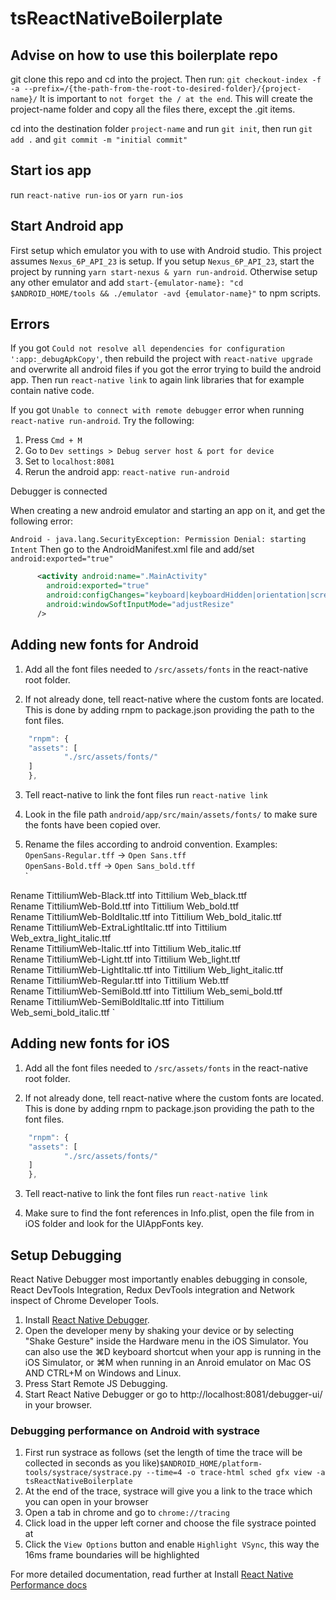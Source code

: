 # tsReactNativeBoilerplate

## Advise on how to use this boilerplate repo
git clone this repo and cd into the project. Then run:
`git checkout-index -f -a --prefix=/{the-path-from-the-root-to-desired-folder}/{project-name}/`
It is important to `not forget the / at the end`.
This will create the project-name folder and copy all the files there, except the .git items.

cd into the destination folder `project-name` and run `git init`, then run
`git add .` and `git commit -m "initial commit"`

## Start ios app
run `react-native run-ios` or `yarn run-ios`

## Start Android app
First setup which emulator you with to use with Android studio. This project assumes `Nexus_6P_API_23` is setup.
If you setup `Nexus_6P_API_23`, start the project by running `yarn start-nexus & yarn run-android`.
Otherwise setup any other emulator and add 
`start-{emulator-name}: "cd $ANDROID_HOME/tools && ./emulator -avd {emulator-name}"` to npm scripts.

## Errors
If you got `Could not resolve all dependencies for configuration ':app:_debugApkCopy'`, then rebuild the project with `react-native upgrade` and overwrite all android files if you got the error trying to build the android app. Then run `react-native link` to again link libraries that for example contain native code.

If you got `Unable to connect with remote debugger` error when running `react-native run-android`. Try the following:
1. Press `Cmd + M`
2. Go to `Dev settings > Debug server host & port for device`
3. Set to `localhost:8081`
4. Rerun the android app: `react-native run-android`

Debugger is connected

When creating a new android emulator and starting an app on it, and get the following error:

`Android - java.lang.SecurityException: Permission Denial: starting Intent`
Then go to the AndroidManifest.xml file and add/set `android:exported="true"`

```xml
      <activity android:name=".MainActivity"
        android:exported="true"
        android:configChanges="keyboard|keyboardHidden|orientation|screenSize"
        android:windowSoftInputMode="adjustResize"
      />
```

## Adding new fonts for Android
1. Add all the font files needed to `/src/assets/fonts` in the react-native root folder.

2. If not already done, tell react-native where the custom fonts are located. This is done by adding rnpm to package.json providing the path to the font files.

```javascript
	"rnpm": {
    "assets": [
			"./src/assets/fonts/"
    ]
	},
```

3. Tell react-native to link the font files
run `react-native link`

4. Look in the file path `android/app/src/main/assets/fonts/` to make sure the fonts have been copied over.

5. Rename the files according to android convention. Examples:   
`OpenSans-Regular.tff` -> `Open Sans.tff`  
`OpenSans-Bold.tff` -> `Open Sans_bold.tff`  
`

Rename TittiliumWeb-Black.ttf into Tittilium Web_black.ttf  
Rename TittiliumWeb-Bold.ttf into Tittilium Web_bold.ttf  
Rename TittiliumWeb-BoldItalic.ttf into Tittilium Web_bold_italic.ttf  
Rename TittiliumWeb-ExtraLightItalic.ttf into Tittilium   Web_extra_light_italic.ttf  
Rename TittiliumWeb-Italic.ttf into Tittilium Web_italic.ttf  
Rename TittiliumWeb-Light.ttf into Tittilium Web_light.ttf  
Rename TittiliumWeb-LightItalic.ttf into Tittilium Web_light_italic.ttf  
Rename TittiliumWeb-Regular.ttf into Tittilium Web.ttf  
Rename TittiliumWeb-SemiBold.ttf into Tittilium Web_semi_bold.ttf  
Rename TittiliumWeb-SemiBoldItalic.ttf into Tittilium Web_semi_bold_italic.ttf 
`

## Adding new fonts for iOS
1. Add all the font files needed to `/src/assets/fonts` in the react-native root folder.

2. If not already done, tell react-native where the custom fonts are located. This is done by adding rnpm to package.json providing the path to the font files.

```javascript
	"rnpm": {
    "assets": [
			"./src/assets/fonts/"
    ]
	},
```

3. Tell react-native to link the font files
run `react-native link`

4. Make sure to find the font references in Info.plist, open the file from in iOS folder and look for the UIAppFonts key.

## Setup Debugging
React Native Debugger most importantly enables debugging in console, React DevTools Integration, Redux DevTools integration and Network inspect of Chrome Developer Tools.

1. Install [React Native Debugger](https://github.com/jhen0409/react-native-debugger).
2. Open the developer meny by shaking your device or by selecting "Shake Gesture" inside the Hardware menu in the iOS Simulator. You can also use the ⌘D keyboard shortcut when your app is running in the iOS Simulator, or ⌘M when running in an Anroid emulator on Mac OS AND CTRL+M on Windows and Linux.
3. Press Start Remote JS Debugging.
4. Start React Native Debugger or go to http://localhost:8081/debugger-ui/ in your browser.

### Debugging performance on Android with systrace

1. First run systrace as follows (set the length of time the trace will be collected in seconds as you like)`$ANDROID_HOME/platform-tools/systrace/systrace.py --time=4 -o trace-html sched gfx view -a tsReactNativeBoilerplate`
2. At the end of the trace, systrace will give you a link to the trace which you can open in your browser
3. Open a tab in chrome and go to `chrome://tracing`
4. Click load in the upper left corner and choose the file systrace pointed at
5. Click the `View Options` button and enable `Highlight VSync`, this way the 16ms frame boundaries will be highlighted

For more detailed documentation, read further at Install [React Native Performance docs](https://facebook.github.io/react-native/docs/performance)


